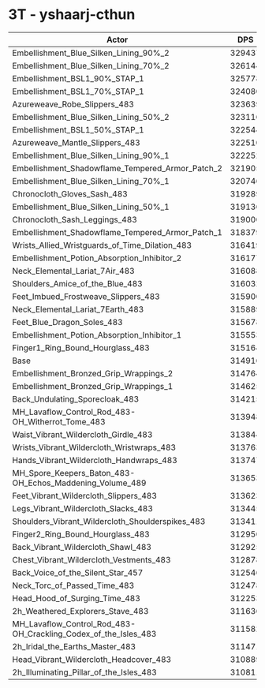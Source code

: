 # 3T - yshaarj-cthun
| Actor | DPS | Increase |
|---|:---:|:---:|
|Embellishment_Blue_Silken_Lining_90%_2|329437|4.61%|
|Embellishment_Blue_Silken_Lining_70%_2|326144|3.57%|
|Embellishment_BSL1_90%_STAP_1|325778|3.45%|
|Embellishment_BSL1_70%_STAP_1|324080|2.91%|
|Azureweave_Robe_Slippers_483|323639|2.77%|
|Embellishment_Blue_Silken_Lining_50%_2|323116|2.60%|
|Embellishment_BSL1_50%_STAP_1|322544|2.42%|
|Azureweave_Mantle_Slippers_483|322510|2.41%|
|Embellishment_Blue_Silken_Lining_90%_1|322252|2.33%|
|Embellishment_Shadowflame_Tempered_Armor_Patch_2|321905|2.22%|
|Embellishment_Blue_Silken_Lining_70%_1|320746|1.85%|
|Chronocloth_Gloves_Sash_483|319289|1.39%|
|Embellishment_Blue_Silken_Lining_50%_1|319136|1.34%|
|Chronocloth_Sash_Leggings_483|319000|1.30%|
|Embellishment_Shadowflame_Tempered_Armor_Patch_1|318379|1.10%|
|Wrists_Allied_Wristguards_of_Time_Dilation_483|316419|0.48%|
|Embellishment_Potion_Absorption_Inhibitor_2|316177|0.40%|
|Neck_Elemental_Lariat_7Air_483|316088|0.37%|
|Shoulders_Amice_of_the_Blue_483|316032|0.35%|
|Feet_Imbued_Frostweave_Slippers_483|315900|0.31%|
|Neck_Elemental_Lariat_7Earth_483|315889|0.31%|
|Feet_Blue_Dragon_Soles_483|315678|0.24%|
|Embellishment_Potion_Absorption_Inhibitor_1|315553|0.20%|
|Finger1_Ring_Bound_Hourglass_483|315164|0.08%|
|Base|314916|0.00%|
|Embellishment_Bronzed_Grip_Wrappings_2|314764|-0.05%|
|Embellishment_Bronzed_Grip_Wrappings_1|314625|-0.09%|
|Back_Undulating_Sporecloak_483|314215|-0.22%|
|MH_Lavaflow_Control_Rod_483-OH_Witherrot_Tome_483|313948|-0.31%|
|Waist_Vibrant_Wildercloth_Girdle_483|313844|-0.34%|
|Wrists_Vibrant_Wildercloth_Wristwraps_483|313763|-0.37%|
|Hands_Vibrant_Wildercloth_Handwraps_483|313747|-0.37%|
|MH_Spore_Keepers_Baton_483-OH_Echos_Maddening_Volume_489|313653|-0.40%|
|Feet_Vibrant_Wildercloth_Slippers_483|313623|-0.41%|
|Legs_Vibrant_Wildercloth_Slacks_483|313445|-0.47%|
|Shoulders_Vibrant_Wildercloth_Shoulderspikes_483|313411|-0.48%|
|Finger2_Ring_Bound_Hourglass_483|312950|-0.62%|
|Back_Vibrant_Wildercloth_Shawl_483|312925|-0.63%|
|Chest_Vibrant_Wildercloth_Vestments_483|312878|-0.65%|
|Back_Voice_of_the_Silent_Star_457|312546|-0.75%|
|Neck_Torc_of_Passed_Time_483|312478|-0.77%|
|Head_Hood_of_Surging_Time_483|312253|-0.85%|
|2h_Weathered_Explorers_Stave_483|311636|-1.04%|
|MH_Lavaflow_Control_Rod_483-OH_Crackling_Codex_of_the_Isles_483|311582|-1.06%|
|2h_Iridal_the_Earths_Master_483|311471|-1.09%|
|Head_Vibrant_Wildercloth_Headcover_483|310889|-1.28%|
|2h_Illuminating_Pillar_of_the_Isles_483|310811|-1.30%|
